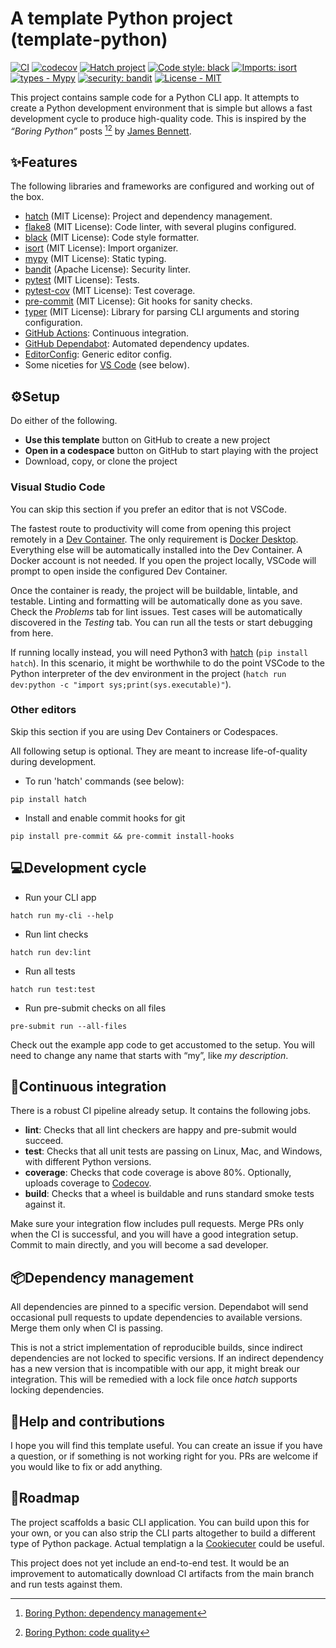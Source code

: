 # A template Python project (**template-python**)

[![CI](https://github.com/tugrulates/template-python-cli/actions/workflows/ci.yml/badge.svg)](https://github.com/tugrulates/template-python-cli/actions/workflows/ci.yml)
[![codecov](https://codecov.io/gh/tugrulates/template-python/branch/main/graph/badge.svg?token=RLPSDZQHII)](https://codecov.io/gh/tugrulates/template-python)
[![Hatch project](https://img.shields.io/badge/%F0%9F%A5%9A-Hatch-4051b5.svg)](https://github.com/pypa/hatch)
[![Code style: black](https://img.shields.io/badge/code%20style-black-000000.svg)](https://github.com/psf/black)
[![Imports: isort](https://img.shields.io/badge/%20imports-isort-%231674b1?style=flat&labelColor=ef8336)](https://pycqa.github.io/isort/)
[![types - Mypy](https://img.shields.io/badge/types-Mypy-blue.svg)](https://github.com/python/mypy)
[![security: bandit](https://img.shields.io/badge/security-bandit-yellow.svg)](https://github.com/PyCQA/bandit)
[![License - MIT](https://img.shields.io/badge/license-MIT-9400d3.svg)](https://spdx.org/licenses/)

This project contains sample code for a Python CLI app. It attempts to create a Python development environment that is simple but allows a fast development cycle to produce high-quality code. This is inspired by the _“Boring Python”_ posts [^1][^2] by [James Bennett](https://www.b-list.org/).

[^1]: [Boring Python: dependency management](https://www.b-list.org/weblog/2022/may/13/boring-python-dependencies/)
[^2]: [Boring Python: code quality](https://www.b-list.org/weblog/2022/dec/19/boring-python-code-quality/)

## ✨Features

The following libraries and frameworks are configured and working out of the box.

-   [hatch](https://github.com/pypa/hatch) (MIT License): Project and dependency management.
-   [flake8](https://github.com/PyCQA/flake8) (MIT License): Code linter, with several plugins configured.
-   [black](https://github.com/psf/black) (MIT License): Code style formatter.
-   [isort](https://github.com/PyCQA/isort) (MIT License): Import organizer.
-   [mypy](https://github.com/python/mypy) (MIT License): Static typing.
-   [bandit](https://github.com/PyCQA/bandit) (Apache License): Security linter.
-   [pytest](https://github.com/pytest-dev/pytest) (MIT License): Tests.
-   [pytest-cov](https://github.com/pytest-dev/pytest-cov) (MIT License): Test coverage.
-   [pre-commit](https://github.com/pre-commit/pre-commit) (MIT License): Git hooks for sanity checks.
-   [typer](https://github.com/tiangolo/typer) (MIT License): Library for parsing CLI arguments and storing configuration.
-   [GitHub Actions](https://github.com/features/actions): Continuous integration.
-   [GitHub Dependabot](https://github.com/features/security): Automated dependency updates.
-   [EditorConfig](https://editorconfig.org/): Generic editor config.
-   Some niceties for [VS Code](https://code.visualstudio.com/) (see below).

## ⚙️Setup

Do either of the following.

- __Use this template__ button on GitHub to create a new project
- __Open in a codespace__ button on GitHub to start playing with the project
- Download, copy, or clone the project

### Visual Studio Code

You can skip this section if you prefer an editor that is not VSCode.

The fastest route to productivity will come from opening this project remotely in a [Dev Container](https://containers.dev/). The only requirement is [Docker Desktop](https://www.docker.com/products/docker-desktop/). Everything else will be automatically installed into the Dev Container. A Docker account is not needed. If you open the project locally, VSCode will prompt to open inside the configured Dev Container.

Once the container is ready, the project will be buildable, lintable, and testable. Linting and formatting will be automatically done as you save. Check the _Problems_ tab for lint issues. Test cases will be automatically discovered in the _Testing_ tab. You can run all the tests or start debugging from here.

If running locally instead, you will need Python3 with [hatch](https://github.com/pypa/hatch) (`pip install hatch`). In this scenario, it might be worthwhile to do the point VSCode to the Python interpreter of the dev environment in the project (`hatch run dev:python -c "import sys;print(sys.executable)"`).

### Other editors

Skip this section if you are using Dev Containers or Codespaces.

All following setup is optional. They are meant to increase life-of-quality during development.

-   To run 'hatch' commands (see below):

```shell
pip install hatch
```

-   Install and enable commit hooks for git

```shell
pip install pre-commit && pre-commit install-hooks
```

## 💻Development cycle

-   Run your CLI app

```shell
hatch run my-cli --help
```

-   Run lint checks

```shell
hatch run dev:lint
```

-   Run all tests

```shell
hatch run test:test
```

-   Run pre-submit checks on all files

```shell
pre-submit run --all-files
```

Check out the example app code to get accustomed to the setup. You will need to change any name that starts with “my”, like _my description_.

## 🤖Continuous integration

There is a robust CI pipeline already setup. It contains the following jobs.

-   **lint**: Checks that all lint checkers are happy and pre-submit would succeed.
-   **test**: Checks that all unit tests are passing on Linux, Mac, and Windows, with different Python versions.
-   **coverage**: Checks that code coverage is above 80%. Optionally, uploads coverage to [Codecov](https://codecov.io).
-   **build**: Checks that a wheel is buildable and runs standard smoke tests against it.

Make sure your integration flow includes pull requests. Merge PRs only when the CI is successful, and you will have a good integration setup. Commit to main directly, and you will become a sad developer.

## 📦Dependency management

All dependencies are pinned to a specific version. Dependabot will send occasional pull requests to update dependencies to available versions. Merge them only when CI is passing.

This is not a strict implementation of reproducible builds, since indirect dependencies are not locked to specific versions. If an indirect dependency has a new version that is incompatible with our app, it might break our integration. This will be remedied with a lock file once _hatch_ supports locking dependencies.

## 👋Help and contributions

I hope you will find this template useful. You can create an issue if you have a question, or if something is not working right for you. PRs are welcome if you would like to fix or add anything.

## 🚩Roadmap

The project scaffolds a basic CLI application. You can build upon this for your own, or you can also strip the CLI parts altogether to build a different type of Python package. Actual templatign a la [Cookiecuter](https://www.cookiecutter.io/) could be useful.

This project does not yet include an end-to-end test. It would be an improvement to automatically download CI artifacts from the main branch and run tests against them.
